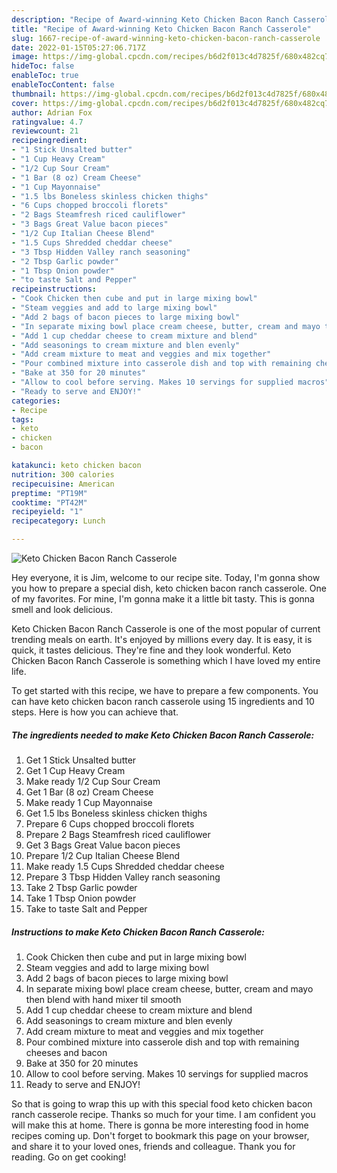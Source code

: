 ```yaml
---
description: "Recipe of Award-winning Keto Chicken Bacon Ranch Casserole"
title: "Recipe of Award-winning Keto Chicken Bacon Ranch Casserole"
slug: 1667-recipe-of-award-winning-keto-chicken-bacon-ranch-casserole
date: 2022-01-15T05:27:06.717Z
image: https://img-global.cpcdn.com/recipes/b6d2f013c4d7825f/680x482cq70/keto-chicken-bacon-ranch-casserole-recipe-main-photo.jpg
hideToc: false
enableToc: true
enableTocContent: false
thumbnail: https://img-global.cpcdn.com/recipes/b6d2f013c4d7825f/680x482cq70/keto-chicken-bacon-ranch-casserole-recipe-main-photo.jpg
cover: https://img-global.cpcdn.com/recipes/b6d2f013c4d7825f/680x482cq70/keto-chicken-bacon-ranch-casserole-recipe-main-photo.jpg
author: Adrian Fox
ratingvalue: 4.7
reviewcount: 21
recipeingredient:
- "1 Stick Unsalted butter"
- "1 Cup Heavy Cream"
- "1/2 Cup Sour Cream"
- "1 Bar (8 oz) Cream Cheese"
- "1 Cup Mayonnaise"
- "1.5 lbs Boneless skinless chicken thighs"
- "6 Cups chopped broccoli florets"
- "2 Bags Steamfresh riced cauliflower"
- "3 Bags Great Value bacon pieces"
- "1/2 Cup Italian Cheese Blend"
- "1.5 Cups Shredded cheddar cheese"
- "3 Tbsp Hidden Valley ranch seasoning"
- "2 Tbsp Garlic powder"
- "1 Tbsp Onion powder"
- "to taste Salt and Pepper"
recipeinstructions:
- "Cook Chicken then cube and put in large mixing bowl"
- "Steam veggies and add to large mixing bowl"
- "Add 2 bags of bacon pieces to large mixing bowl"
- "In separate mixing bowl place cream cheese, butter, cream and mayo then blend with hand mixer til smooth"
- "Add 1 cup cheddar cheese to cream mixture and blend"
- "Add seasonings to cream mixture and blen evenly"
- "Add cream mixture to meat and veggies and mix together"
- "Pour combined mixture into casserole dish and top with remaining cheeses and bacon"
- "Bake at 350 for 20 minutes"
- "Allow to cool before serving. Makes 10 servings for supplied macros"
- "Ready to serve and ENJOY!"
categories:
- Recipe
tags:
- keto
- chicken
- bacon

katakunci: keto chicken bacon 
nutrition: 300 calories
recipecuisine: American
preptime: "PT19M"
cooktime: "PT42M"
recipeyield: "1"
recipecategory: Lunch

---
```



![Keto Chicken Bacon Ranch Casserole](https://img-global.cpcdn.com/recipes/b6d2f013c4d7825f/680x482cq70/keto-chicken-bacon-ranch-casserole-recipe-main-photo.jpg)

Hey everyone, it is Jim, welcome to our recipe site. Today, I'm gonna show you how to prepare a special dish, keto chicken bacon ranch casserole. One of my favorites. For mine, I'm gonna make it a little bit tasty. This is gonna smell and look delicious.

Keto Chicken Bacon Ranch Casserole is one of the most popular of current trending meals on earth. It's enjoyed by millions every day. It is easy, it is quick, it tastes delicious. They're fine and they look wonderful. Keto Chicken Bacon Ranch Casserole is something which I have loved my entire life.




To get started with this recipe, we have to prepare a few components. You can have keto chicken bacon ranch casserole using 15 ingredients and 10 steps. Here is how you can achieve that.

<!--inarticleads1-->

##### The ingredients needed to make Keto Chicken Bacon Ranch Casserole:

1. Get 1 Stick Unsalted butter
1. Get 1 Cup Heavy Cream
1. Make ready 1/2 Cup Sour Cream
1. Get 1 Bar (8 oz) Cream Cheese
1. Make ready 1 Cup Mayonnaise
1. Get 1.5 lbs Boneless skinless chicken thighs
1. Prepare 6 Cups chopped broccoli florets
1. Prepare 2 Bags Steamfresh riced cauliflower
1. Get 3 Bags Great Value bacon pieces
1. Prepare 1/2 Cup Italian Cheese Blend
1. Make ready 1.5 Cups Shredded cheddar cheese
1. Prepare 3 Tbsp Hidden Valley ranch seasoning
1. Take 2 Tbsp Garlic powder
1. Take 1 Tbsp Onion powder
1. Take to taste Salt and Pepper




<!--inarticleads2-->

##### Instructions to make Keto Chicken Bacon Ranch Casserole:

1. Cook Chicken then cube and put in large mixing bowl
1. Steam veggies and add to large mixing bowl
1. Add 2 bags of bacon pieces to large mixing bowl
1. In separate mixing bowl place cream cheese, butter, cream and mayo then blend with hand mixer til smooth
1. Add 1 cup cheddar cheese to cream mixture and blend
1. Add seasonings to cream mixture and blen evenly
1. Add cream mixture to meat and veggies and mix together
1. Pour combined mixture into casserole dish and top with remaining cheeses and bacon
1. Bake at 350 for 20 minutes
1. Allow to cool before serving. Makes 10 servings for supplied macros
1. Ready to serve and ENJOY!



So that is going to wrap this up with this special food keto chicken bacon ranch casserole recipe. Thanks so much for your time. I am confident you will make this at home. There is gonna be more interesting food in home recipes coming up. Don't forget to bookmark this page on your browser, and share it to your loved ones, friends and colleague. Thank you for reading. Go on get cooking!
